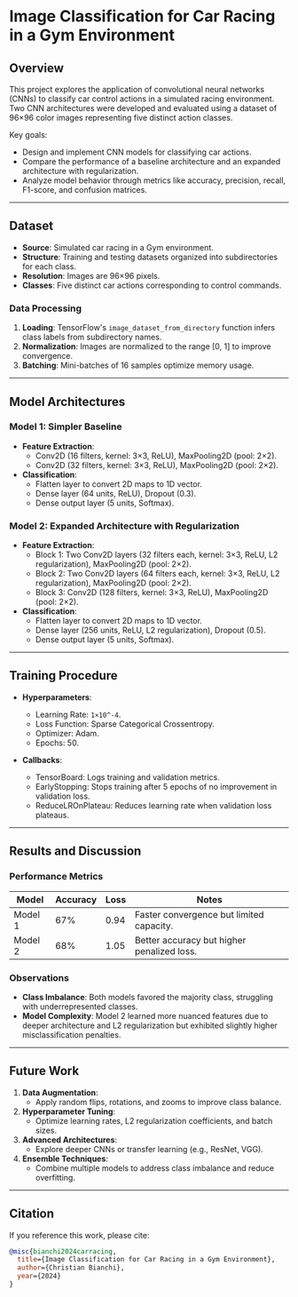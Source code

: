 # Image Classification for Car Racing in a Gym Environment

## Overview

This project explores the application of convolutional neural networks (CNNs) to classify car control actions in a simulated racing environment. Two CNN architectures were developed and evaluated using a dataset of 96×96 color images representing five distinct action classes.

Key goals:
- Design and implement CNN models for classifying car actions.
- Compare the performance of a baseline architecture and an expanded architecture with regularization.
- Analyze model behavior through metrics like accuracy, precision, recall, F1-score, and confusion matrices.

---

## Dataset

- **Source**: Simulated car racing in a Gym environment.
- **Structure**: Training and testing datasets organized into subdirectories for each class.
- **Resolution**: Images are 96×96 pixels.
- **Classes**: Five distinct car actions corresponding to control commands.

### Data Processing
1. **Loading**: TensorFlow's `image_dataset_from_directory` function infers class labels from subdirectory names.
2. **Normalization**: Images are normalized to the range [0, 1] to improve convergence.
3. **Batching**: Mini-batches of 16 samples optimize memory usage.

---

## Model Architectures

### Model 1: Simpler Baseline
- **Feature Extraction**:
  - Conv2D (16 filters, kernel: 3×3, ReLU), MaxPooling2D (pool: 2×2).
  - Conv2D (32 filters, kernel: 3×3, ReLU), MaxPooling2D (pool: 2×2).
- **Classification**:
  - Flatten layer to convert 2D maps to 1D vector.
  - Dense layer (64 units, ReLU), Dropout (0.3).
  - Dense output layer (5 units, Softmax).

### Model 2: Expanded Architecture with Regularization
- **Feature Extraction**:
  - Block 1: Two Conv2D layers (32 filters each, kernel: 3×3, ReLU, L2 regularization), MaxPooling2D (pool: 2×2).
  - Block 2: Two Conv2D layers (64 filters each, kernel: 3×3, ReLU, L2 regularization), MaxPooling2D (pool: 2×2).
  - Block 3: Conv2D (128 filters, kernel: 3×3, ReLU), MaxPooling2D (pool: 2×2).
- **Classification**:
  - Flatten layer to convert 2D maps to 1D vector.
  - Dense layer (256 units, ReLU, L2 regularization), Dropout (0.5).
  - Dense output layer (5 units, Softmax).

---

## Training Procedure

- **Hyperparameters**:
  - Learning Rate: `1×10^-4`.
  - Loss Function: Sparse Categorical Crossentropy.
  - Optimizer: Adam.
  - Epochs: 50.

- **Callbacks**:
  - TensorBoard: Logs training and validation metrics.
  - EarlyStopping: Stops training after 5 epochs of no improvement in validation loss.
  - ReduceLROnPlateau: Reduces learning rate when validation loss plateaus.

---

## Results and Discussion

### Performance Metrics

| Model  | Accuracy | Loss  | Notes                                  |
|--------|----------|-------|----------------------------------------|
| Model 1 | 67%      | 0.94  | Faster convergence but limited capacity. |
| Model 2 | 68%      | 1.05  | Better accuracy but higher penalized loss. |

### Observations
- **Class Imbalance**: Both models favored the majority class, struggling with underrepresented classes.
- **Model Complexity**: Model 2 learned more nuanced features due to deeper architecture and L2 regularization but exhibited slightly higher misclassification penalties.

---

## Future Work

1. **Data Augmentation**:
   - Apply random flips, rotations, and zooms to improve class balance.
2. **Hyperparameter Tuning**:
   - Optimize learning rates, L2 regularization coefficients, and batch sizes.
3. **Advanced Architectures**:
   - Explore deeper CNNs or transfer learning (e.g., ResNet, VGG).
4. **Ensemble Techniques**:
   - Combine multiple models to address class imbalance and reduce overfitting.

---

## Citation

If you reference this work, please cite:

```bibtex
@misc{bianchi2024carracing,
  title={Image Classification for Car Racing in a Gym Environment},
  author={Christian Bianchi},
  year={2024}
}
